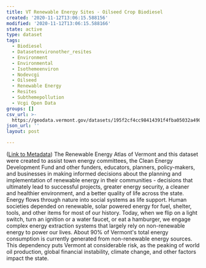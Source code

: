 ```yaml
---
title: VT Renewable Energy Sites - Oilseed Crop Biodiesel
created: '2020-11-12T13:06:15.588156'
modified: '2020-11-12T13:06:15.588166'
state: active
type: dataset
tags:
  - Biodiesel
  - Datasetenvironother_resites
  - Environment
  - Environmental
  - Isothemeenviron
  - Nodevcgi
  - Oilseed
  - Renewable Energy
  - Resites
  - Subthemepollution
  - Vcgi Open Data
groups: []
csv_url: >-
  https://geodata.vermont.gov/datasets/195f2cf4cc98414391f4fba05032a490_11.csv?outSR=%7B%22latestWkid%22%3A32145%2C%22wkid%22%3A32145%7D
json_url: ''
layout: post

---
```

(<a href='http://maps.vcgi.vermont.gov/gisdata/metadata/EnvironOther_RESITES.htm' target='_blank'>Link to Metadata</a>) The Renewable Energy Atlas of Vermont and this dataset were created to assist town energy committees, the Clean Energy Development Fund and other funders, educators, planners, policy-makers, and businesses in making informed decisions about the planning and implementation of renewable energy in their communities - decisions that ultimately lead to successful projects, greater energy security, a cleaner and healthier environment, and a better quality of life across the state. Energy flows through nature into social systems as life support. Human societies depended on renewable, solar powered energy for fuel, shelter, tools, and other items for most of our history. Today, when we flip on a light switch, turn an ignition or a water faucet, or eat a hamburger, we engage complex energy extraction systems that largely rely on non-renewable energy to power our lives. About 90% of Vermont's total energy consumption is currently generated from non-renewable energy sources. This dependency puts Vermont at considerable risk, as the peaking of world oil production, global financial instability, climate change, and other factors impact the state.
